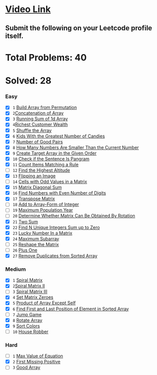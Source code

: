 # [Video Link](https://youtu.be/n60Dn0UsbEk)

## Submit the following on your Leetcode profile itself.

# Total Problems: 40
# Solved: 28

### Easy
-[x] `1` [Build Array from Permutation](https://leetcode.com/problems/build-array-from-permutation/)
-[x] `2`[Concatenation of Array](https://leetcode.com/problems/concatenation-of-array/)
-[x] `3` [Running Sum of 1d Array](https://leetcode.com/problems/running-sum-of-1d-array/)
-[x] `4`[Richest Customer Wealth](https://leetcode.com/problems/richest-customer-wealth/)
-[x] `5` [Shuffle the Array](https://leetcode.com/problems/shuffle-the-array/)
-[x] `6` [Kids With the Greatest Number of Candies](https://leetcode.com/problems/kids-with-the-greatest-number-of-candies/)
-[x] `7` [Number of Good Pairs](https://leetcode.com/problems/number-of-good-pairs/)
-[x] `8` [How Many Numbers Are Smaller Than the Current Number](https://leetcode.com/problems/how-many-numbers-are-smaller-than-the-current-number/)
-[x] `9` [Create Target Array in the Given Order](https://leetcode.com/problems/create-target-array-in-the-given-order/)
-[x] `10` [Check if the Sentence Is Pangram](https://leetcode.com/problems/check-if-the-sentence-is-pangram/)
-[x] `11` [Count Items Matching a Rule](https://leetcode.com/problems/count-items-matching-a-rule/)
-[ ] `12` [Find the Highest Altitude](https://leetcode.com/problems/find-the-highest-altitude/)
-[x] `13` [Flipping an Image](https://leetcode.com/problems/flipping-an-image/)
-[ ] `14` [Cells with Odd Values in a Matrix](https://leetcode.com/problems/cells-with-odd-values-in-a-matrix/)
-[x] `15` [Matrix Diagonal Sum](https://leetcode.com/problems/matrix-diagonal-sum/)
-[x] `16` [Find Numbers with Even Number of Digits](https://leetcode.com/problems/find-numbers-with-even-number-of-digits/)
-[x] `17` [Transpose Matrix](https://leetcode.com/problems/transpose-matrix/)
-[ ] `18` [Add to Array-Form of Integer](https://leetcode.com/problems/add-to-array-form-of-integer/)
-[ ] `19` [Maximum Population Year](https://leetcode.com/problems/maximum-population-year/)
-[ ] `20` [Determine Whether Matrix Can Be Obtained By Rotation](https://leetcode.com/problems/determine-whether-matrix-can-be-obtained-by-rotation/)
-[x] `21` [Two Sum](https://leetcode.com/problems/two-sum/)
-[x] `22` [Find N Unique Integers Sum up to Zero](https://leetcode.com/problems/find-n-unique-integers-sum-up-to-zero/)
-[x] `23` [Lucky Number In a Matrix](https://leetcode.com/problems/lucky-numbers-in-a-matrix/)
-[x] `24` [Maximum Subarray](https://leetcode.com/problems/maximum-subarray/)
-[ ] `25` [Reshape the Matrix](https://leetcode.com/problems/reshape-the-matrix/)
-[ ] `26` [Plus One](https://leetcode.com/problems/plus-one/)
-[x] `27` [Remove Duplicates from Sorted Array](https://leetcode.com/problems/remove-duplicates-from-sorted-array/)

### Medium
-[x] `1` [Spiral Matrix](https://leetcode.com/problems/spiral-matrix/)
-[x] `2`[Spiral Matrix II](https://leetcode.com/problems/spiral-matrix-ii/)
-[ ] `3` [Spiral Matrix III](https://leetcode.com/problems/spiral-matrix-iii/)
-[x] `4` [Set Matrix Zeroes](https://leetcode.com/problems/set-matrix-zeroes/)
-[x] `5` [Product of Array Except Self](https://leetcode.com/problems/product-of-array-except-self/)
-[x] `6` [Find First and Last Position of Element in Sorted Array](https://leetcode.com/problems/find-first-and-last-position-of-element-in-sorted-array/)
-[ ] `7` [Jump Game](https://leetcode.com/problems/jump-game/)
-[x] `8` [Rotate Array](https://leetcode.com/problems/rotate-array/)
-[x] `9` [Sort Colors](https://leetcode.com/problems/sort-colors/)
-[ ] `10` [House Robber](https://leetcode.com/problems/house-robber/)

### Hard
-[ ] `1` [Max Value of Equation](https://leetcode.com/problems/max-value-of-equation/)
-[x] `2` [First Missing Positive](https://leetcode.com/problems/first-missing-positive/)
-[ ] `3` [Good Array](https://leetcode.com/problems/check-if-it-is-a-good-array/)
